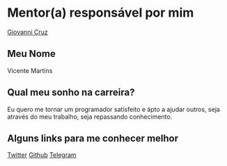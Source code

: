 # Mentor(a) responsável por mim

[Giovanni Cruz](/mentores/perfis/giovannicruz97.md)

## Meu Nome

Vicente Martins

## Qual meu sonho na carreira?

Eu quero me tornar um programador satisfeito e
ápto a ajudar outros, seja através do meu trabalho,
seja repassando conhecimento.

## Alguns links para me conhecer melhor

[Twitter](https://twitter.com/vicentimartins)
[Github](https://github.com/vicentimartins)
[Telegram](https://telegram.me/vicentimartins)
